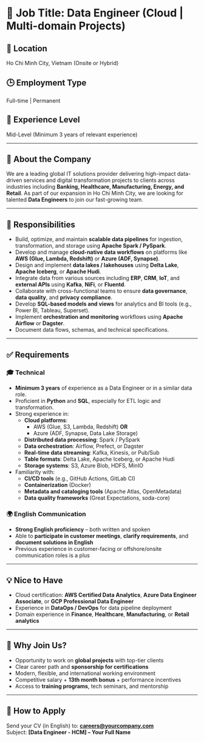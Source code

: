 # 📌 Job Title: Data Engineer (Cloud | Multi-domain Projects)

## 📍 Location
Ho Chi Minh City, Vietnam (Onsite or Hybrid)

## 🕒 Employment Type
Full-time | Permanent

## 💼 Experience Level
Mid-Level (Minimum 3 years of relevant experience)

---

## 🏢 About the Company
We are a leading global IT solutions provider delivering high-impact data-driven services and digital transformation projects to clients across industries including **Banking, Healthcare, Manufacturing, Energy, and Retail**. As part of our expansion in Ho Chi Minh City, we are looking for talented **Data Engineers** to join our fast-growing team.

---

## 🎯 Responsibilities

- Build, optimize, and maintain **scalable data pipelines** for ingestion, transformation, and storage using **Apache Spark / PySpark**.
- Develop and manage **cloud-native data workflows** on platforms like **AWS (Glue, Lambda, Redshift)** or **Azure (ADF, Synapse)**.
- Design and implement **data lakes / lakehouses** using **Delta Lake**, **Apache Iceberg**, or **Apache Hudi**.
- Integrate data from various sources including **ERP**, **CRM**, **IoT**, and **external APIs** using **Kafka**, **NiFi**, or **Fluentd**.
- Collaborate with cross-functional teams to ensure **data governance**, **data quality**, and **privacy compliance**.
- Develop **SQL-based models and views** for analytics and BI tools (e.g., Power BI, Tableau, Superset).
- Implement **orchestration and monitoring** workflows using **Apache Airflow** or **Dagster**.
- Document data flows, schemas, and technical specifications.

---

## ✅ Requirements

### 🎓 Technical

- **Minimum 3 years** of experience as a Data Engineer or in a similar data role.
- Proficient in **Python** and **SQL**, especially for ETL logic and transformation.
- Strong experience in:
  - **Cloud platforms**:  
    - AWS (Glue, S3, Lambda, Redshift) **OR**  
    - Azure (ADF, Synapse, Data Lake Storage)
  - **Distributed data processing**: Spark / PySpark
  - **Data orchestration**: Airflow, Prefect, or Dagster
  - **Real-time data streaming**: Kafka, Kinesis, or Pub/Sub
  - **Table formats**: Delta Lake, Apache Iceberg, or Apache Hudi
  - **Storage systems**: S3, Azure Blob, HDFS, MinIO
- Familiarity with:
  - **CI/CD tools** (e.g., GitHub Actions, GitLab CI)
  - **Containerization** (Docker)
  - **Metadata and cataloging tools** (Apache Atlas, OpenMetadata)
  - **Data quality frameworks** (Great Expectations, soda-core)

### 🌍 English Communication

- **Strong English proficiency** – both written and spoken
- Able to **participate in customer meetings**, **clarify requirements**, and **document solutions in English**
- Previous experience in customer-facing or offshore/onsite communication roles is a plus

---

## 💡 Nice to Have

- Cloud certification: **AWS Certified Data Analytics**, **Azure Data Engineer Associate**, or **GCP Professional Data Engineer**
- Experience in **DataOps / DevOps** for data pipeline deployment
- Domain experience in **Finance**, **Healthcare**, **Manufacturing**, or **Retail analytics**

---

## 🌟 Why Join Us?

- Opportunity to work on **global projects** with top-tier clients
- Clear career path and **sponsorship for certifications**
- Modern, flexible, and international working environment
- Competitive salary + **13th month bonus** + performance incentives
- Access to **training programs**, tech seminars, and mentorship

---

## 📨 How to Apply

Send your CV (in English) to: **careers@yourcompany.com**  
Subject: **[Data Engineer - HCM] – Your Full Name**

